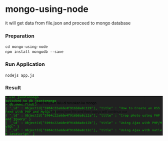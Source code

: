 # mongo-using-node
it will get data from file.json and proceed to mongo database

### Preparation
```
cd mongo-using-node
npm install mongodb --save
```

### Run Application
```
nodejs app.js
```

### Result
![result](https://github.com/joexce/jsonode-mongo/blob/master/ssmongo.png "first result of mongo")
